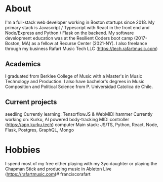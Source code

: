 # About
I'm a full-stack web developer working in Boston startups since 2018. My primary stack is Javascript / Typescript with React in the front end and Node/Express and Python / Flask on the backend. My software development education was at the Resilient Coders boot camp (2017-Boston, MA) as a fellow at Recurse Center (2021-NY). I also freelance through my business Rafart Music Tech LLC (https://tech.rafartmusic.com)

## Academics
I graduated from Berklee College of Music with a Master's in Music Technology and Production. I also have bachelor's degrees in Music Composition and Political Science from P. Universidad Catolica de Chile.

## Current projects
seedling Currently learning: TensorflowJS & WebMIDI
hammer Currently working on: Kurku, AI powered body-tracking MIDI controller (https://app.kurku.tech)
computer Main stack: JS/TS, Python, React, Node, Flask, Postgres, GraphQL, Mongo

# Hobbies
I spend most of my free either playing with my 3yo daughter or playing the Chapman Stick and producing music in Ableton Live (https://rafartmusic.com)# franciscorafart
